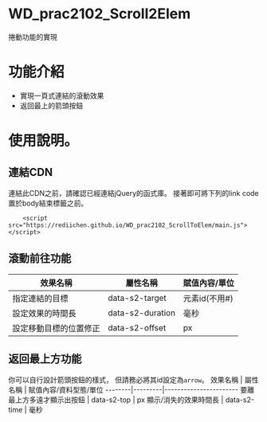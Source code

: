 # WD_prac2102_Scroll2Elem
捲動功能的實現

# 功能介紹
- 實現一頁式連結的滾動效果
- 返回最上的箭頭按鈕

# 使用說明。
## 連結CDN
連結此CDN之前，請確認已經連結jQuery的函式庫。
接著即可將下列的link code置於body結束標籤之前。
```
    <script src="https://rediichen.github.io/WD_prac2102_ScrollToElem/main.js"></script>
```

## 滾動前往功能
效果名稱 | 屬性名稱 | 賦值內容/單位
--------|---------|-----------------------
指定連結的目標 | data-s2-target | 元素id(不用#)
設定效果的時間長 | data-s2-duration | 毫秒
設定移動目標的位置修正 | data-s2-offset | px

## 返回最上方功能
你可以自行設計箭頭按鈕的樣式，
但請務必將其id設定為```arrow```。
效果名稱 | 屬性名稱 | 賦值內容/資料型態/單位
--------|---------|-----------------------
要離最上方多遠才顯示出按鈕 | data-s2-top | px
顯示/消失的效果時間長 | data-s2-time | 毫秒
